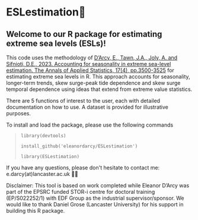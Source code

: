 # ESLestimation🌊

## Welcome to our R package for estimating extreme sea levels (ESLs)!

This code uses the methodology of [D’Arcy, E., Tawn, J.A., Joly, A. and Sifnioti, D.E., 2023. Accounting for seasonality in extreme sea-level estimation. The Annals of Applied Statistics, 17(4), pp.3500-3525](https://projecteuclid.org/journals/annals-of-applied-statistics/volume-17/issue-4/Accounting-for-seasonality-in-extreme-sea-level-estimation/10.1214/23-AOAS1773.full) for estimating extreme sea levels in R. This approach accounts for seasonality, longer-term trends, skew surge-peak tide dependence and skew surge temporal dependence using ideas that extend from extreme value statistics.

There are 5 functions of interest to the user, each with detailed documentation on how to use. A dataset is provided for illustrative purposes.

To install and load the package, please use the following commands
> `library(devtools)`
> 
> `install_github('eleanordarcy/ESLestimation')`
> 
> `library(ESLestimation)`

If you have any questions, please don't hesitate to contact me: e.darcy(at)lancaster.ac.uk 👩‍💻

Disclaimer: This tool is based on work completed while Eleanor D’Arcy was part of the EPSRC funded STOR-i centre for doctoral training (EP/S022252/1) with EDF Group as the industrial supervisor/sponsor. We would like to thank Daniel Grose (Lancaster University) for his support in building this R package. 
